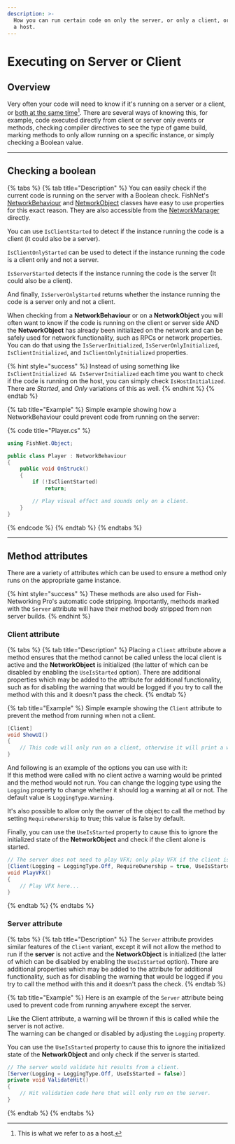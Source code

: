 ```yaml
---
description: >-
  How you can run certain code on only the server, or only a client, or only on
  a host.
---
```


# Executing on Server or Client

## Overview

Very often your code will need to know if it's running on a server or a client, or [both at the same time](#user-content-fn-1)[^1]. There are several ways of knowing this, for example, code executed directly from client or server only events or methods, checking compiler directives to see the type of game build, marking methods to only allow running on a specific instance, or simply checking a Boolean value.

***

## Checking a boolean

{% tabs %}
{% tab title="Description" %}
You can easily check if the current code is running on the server with a Boolean check. FishNet's [NetworkBehaviour](../networked-gameobjects-and-scripts/network-behaviour-guides.md) and [NetworkObject](../networked-gameobjects-and-scripts/networkobjects/) classes have easy to use properties for this exact reason. They are also accessible from the [NetworkManager](../../../fishnet-building-blocks/components/managers/network-manager.md) directly.

You can use `IsClientStarted` to detect if the instance running the code is a client (it could also be a server).

`IsClientOnlyStarted` can be used to detect if the instance running the code is a client only and not a server.

`IsServerStarted` detects if the instance running the code is the server (It could also be a client).

And finally, `IsServerOnlyStarted` returns whether the instance running the code is a server only and not a client.

When checking from a **NetworkBehaviour** or on a **NetworkObject** you will often want to know if the code is running on the client or server side AND the **NetworkObject** has already been initialized on the network and can be safely used for network functionality, such as RPCs or network properties. You can do that using the `IsServerInitialized`, `IsServerOnlyInitialized`, `IsClientInitialized`, and `IsClientOnlyInitialized` properties.

{% hint style="success" %}
Instead of using something like `IsClientInitialized && IsServerInitialized` each time you want to check if the code is running on the host, you can simply check `IsHostInitialized`. There are _Started_, and _Only_ variations of this as well.
{% endhint %}
{% endtab %}

{% tab title="Example" %}
Simple example showing how a NetworkBehaviour could prevent code from running on the server:

{% code title="Player.cs" %}
```csharp
using FishNet.Object;

public class Player : NetworkBehaviour
{
    public void OnStruck()
    {
        if (!IsClientStarted)
            return;

        // Play visual effect and sounds only on a client.
    }
}

```
{% endcode %}
{% endtab %}
{% endtabs %}

***

## Method attributes

There are a variety of attributes which can be used to ensure a method only runs on the appropriate game instance.&#x20;

{% hint style="success" %}
These methods are also used for Fish-Networking Pro's automatic code stripping. Importantly, methods marked with the `Server` attribute will have their method body stripped from non server builds.
{% endhint %}

### Client attribute

{% tabs %}
{% tab title="Description" %}
Placing a `Client` attribute above a method ensures that the method cannot be called unless the local client is active and the **NetworkObject** is initialized (the latter of which can be disabled by enabling the `UseIsStarted` option). There are additional properties which may be added to the attribute for additional functionality, such as for disabling the warning that would be logged if you try to call the method with this and it doesn't pass the check.
{% endtab %}

{% tab title="Example" %}
Simple example showing the `Client` attribute to prevent the method from running when not a client.

```csharp
[Client]
void ShowUI()
{
    // This code will only run on a client, otherwise it will print a warning.
}
```

And following is an example of the options you can use with it:\
If this method were called with no client active a warning would be printed and the method would not run. You can change the logging type using the `Logging` property to change whether it should log a warning at all or not. The default value is `LoggingType.Warning`.

It's also possible to allow only the owner of the object to call the method by setting `RequireOwnership` to true; this value is false by default.

Finally, you can use the `UseIsStarted` property to cause this to ignore the initialized state of the **NetworkObject** and check if the client alone is started.

```csharp
// The server does not need to play VFX; only play VFX if the client is active.
[Client(Logging = LoggingType.Off, RequireOwnership = true, UseIsStarted = true)]
void PlayVFX() 
{ 
    // Play VFX here...
}
```
{% endtab %}
{% endtabs %}

### Server attribute

{% tabs %}
{% tab title="Description" %}
The `Server` attribute provides similar features of the `Client` variant, except it will not allow the method to run if the **server** is not active and the **NetworkObject** is initialized (the latter of which can be disabled by enabling the `UseIsStarted` option). There are additional properties which may be added to the attribute for additional functionality, such as for disabling the warning that would be logged if you try to call the method with this and it doesn't pass the check.
{% endtab %}

{% tab title="Example" %}
Here is an example of the `Server` attribute being used to prevent code from running anywhere except the server.

Like the Client attribute, a warning will be thrown if this is called while the server is not active.\
The warning can be changed or disabled by adjusting the `Logging` property.

You can use the `UseIsStarted` property to cause this to ignore the initialized state of the **NetworkObject** and only check if the server is started.

```csharp
// The server would validate hit results from a client.
[Server(Logging = LoggingType.Off, UseIsStarted = false)]
private void ValidateHit() 
{
    // Hit validation code here that will only run on the server.
}
```
{% endtab %}
{% endtabs %}

[^1]: This is what we refer to as a host.
